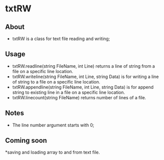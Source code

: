 # txtRW
## About
* txtRW is a class for text file reading and writing;

## Usage
* txtRW.readline(string FileName, int Line) returns a line of string from a file on a specific line location.
* txtRW.writeline(string FileName, int Line, string Data) is for writing a line of string to a file on a specific line location.
* txtRW.appendline(string FileName, int Line, string Data) is for append string to existing line in a file on a specific line location.
* txtRW.linecount(string FileName) returns number of lines of a file.

## Notes
* The line number argument starts with 0;

## Coming soon
*saving and loading array to and from text file.
